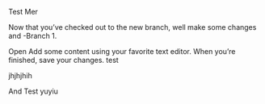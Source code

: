 
Test Mer


Now that you’ve checked out to the new branch, well make some changes and -Branch 1.

Open
Add some content using your favorite text editor.
When you’re finished, save your changes.
test


jhjhjhih

And Test yuyiu
